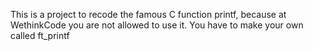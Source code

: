 This is a project to recode the famous C function printf, because at WethinkCode you are not allowed to use it. You have to make your own
called ft_printf
